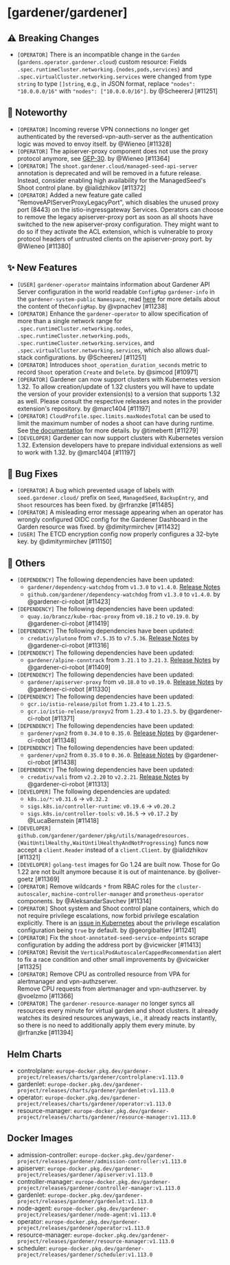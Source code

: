 # [gardener/gardener]

## ⚠️ Breaking Changes

- `[OPERATOR]` There is an incompatible change in the `Garden` (`gardens.operator.gardener.cloud`) custom resource: Fields `.spec.runtimeCluster.networking.{nodes,pods,services}` and `.spec.virtualCluster.networking.services` were changed from type `string` to type `[]string`, e.g., in JSON format, replace `"nodes": "10.0.0.0/16"` with `"nodes": ["10.0.0.0/16"]`. by @ScheererJ [#11251]
## 📰 Noteworthy

- `[OPERATOR]` Incoming reverse VPN connections no longer get authenticated by the reversed-vpn-auth-server as the authentication logic was moved to envoy itself. by @Wieneo [#11328]
- `[OPERATOR]` The apiserver-proxy component does not use the proxy protocol anymore, see [GEP-30](https://github.com/gardener/gardener/blob/master/docs/proposals/30-apiserver-proxy.md). by @Wieneo [#11364]
- `[OPERATOR]` The `shoot.gardener.cloud/managed-seed-api-server` annotation is deprecated and will be removed in a future release. Instead, consider enabling high availability for the ManagedSeed's Shoot control plane. by @ialidzhikov [#11372]
- `[OPERATOR]` Added a new feature gate called "RemoveAPIServerProxyLegacyPort", which disables the unused proxy port (8443) on the istio-ingressgateway Services. Operators can choose to remove the legacy apiserver-proxy port as soon as all shoots have switched to the new apiserver-proxy configuration. They might want to do so if they activate the ACL extension, which is vulnerable to proxy protocol headers of untrusted clients on the apiserver-proxy port. by @Wieneo [#11380]
## ✨ New Features

- `[USER]` `gardener-operator` maintains information about Gardener API Server configuration in the world readable `ConfigMap` `gardener-info` in the `gardener-system-public` `Namespace`, read [here](https://github.com/gardener/gardener/blob/master/docs/usage/gardener/gardener_info_configmap.md) for more details about the content of the`ConfigMap`.  by @vpnachev [#11238]
- `[OPERATOR]` Enhance the `gardener-operator` to allow specification of more than a single network range for `.spec.runtimeCluster.networking.nodes`, `.spec.runtimeCluster.networking.pods`, `.spec.runtimeCluster.networking.services`, and `.spec.virtualCluster.networking.services`, which also allows dual-stack configurations. by @ScheererJ [#11251]
- `[OPERATOR]` Introduces `shoot_operation_duration_seconds` metric to record `Shoot` operation `Create` and `Delete`.  by @simcod [#10971]
- `[OPERATOR]` Gardener can now support clusters with Kubernetes version 1.32. To allow creation/update of 1.32 clusters you will have to update the version of your provider extension(s) to a version that supports 1.32 as well. Please consult the respective releases and notes in the provider extension's repository. by @marc1404 [#11197]
- `[OPERATOR]` `CloudProfile.spec.limits.maxNodesTotal` can be used to limit the maximum number of nodes a shoot can have during runtime. See [the documentation](https://github.com/gardener/gardener/blob/master/docs/usage/shoot/shoot_limits.md) for more details. by @timebertt [#11279]
- `[DEVELOPER]` Gardener can now support clusters with Kubernetes version 1.32. Extension developers have to prepare individual extensions as well to work with 1.32. by @marc1404 [#11197]
## 🐛 Bug Fixes

- `[OPERATOR]` A bug which prevented usage of labels with `seed.gardener.cloud/` prefix on `Seed`, `ManagedSeed`, `BackupEntry`, and `Shoot` resources has been fixed. by @rfranzke [#11485]
- `[OPERATOR]` A misleading error message appearing when an operator has wrongly configured OIDC config for the Gardener Dashboard in the Garden resource was fixed. by @dimityrmirchev [#11432]
- `[USER]` The ETCD encryption config now properly configures a 32-byte key. by @dimityrmirchev [#11150]
## 🏃 Others

- `[DEPENDENCY]` The following dependencies have been updated:  
  - `gardener/dependency-watchdog` from `v1.3.0` to `v1.4.0`. [Release Notes](https://redirect.github.com/gardener/dependency-watchdog/releases/tag/v1.4.0)  
  - `github.com/gardener/dependency-watchdog` from `v1.3.0` to `v1.4.0`.  by @gardener-ci-robot [#11423]
- `[DEPENDENCY]` The following dependencies have been updated:  
  - `quay.io/brancz/kube-rbac-proxy` from `v0.18.2` to `v0.19.0`.  by @gardener-ci-robot [#11419]
- `[DEPENDENCY]` The following dependencies have been updated:  
  - `credativ/plutono` from `v7.5.35` to `v7.5.36`. [Release Notes](https://redirect.github.com/credativ/plutono/releases/tag/v7.5.36) by @gardener-ci-robot [#11316]
- `[DEPENDENCY]` The following dependencies have been updated:  
  - `gardener/alpine-conntrack` from `3.21.1` to `3.21.3`. [Release Notes](https://redirect.github.com/gardener/alpine-conntrack/releases/tag/3.21.3) by @gardener-ci-robot [#11409]
- `[DEPENDENCY]` The following dependencies have been updated:  
  - `gardener/apiserver-proxy` from `v0.18.0` to `v0.19.0`. [Release Notes](https://redirect.github.com/gardener/apiserver-proxy/releases/tag/v0.19.0) by @gardener-ci-robot [#11330]
- `[DEPENDENCY]` The following dependencies have been updated:  
  - `gcr.io/istio-release/pilot` from `1.23.4` to `1.23.5`.   
  - `gcr.io/istio-release/proxyv2` from `1.23.4` to `1.23.5`.  by @gardener-ci-robot [#11371]
- `[DEPENDENCY]` The following dependencies have been updated:  
  - `gardener/vpn2` from `0.34.0` to `0.35.0`. [Release Notes](https://redirect.github.com/gardener/vpn2/releases/tag/0.35.0) by @gardener-ci-robot [#11348]
- `[DEPENDENCY]` The following dependencies have been updated:  
  - `gardener/vpn2` from `0.35.0` to `0.36.0`. [Release Notes](https://redirect.github.com/gardener/vpn2/releases/tag/0.36.0) by @gardener-ci-robot [#11438]
- `[DEPENDENCY]` The following dependencies have been updated:  
  - `credativ/vali` from `v2.2.20` to `v2.2.21`. [Release Notes](https://redirect.github.com/credativ/vali/releases/tag/v2.2.21) by @gardener-ci-robot [#11313]
- `[DEVELOPER]` The following dependencies are updated:  
  - `k8s.io/*`: `v0.31.6` -> `v0.32.2`  
  - `sigs.k8s.io/controller-runtime`: `v0.19.6` -> `v0.20.2`  
  - `sigs.k8s.io/controller-tools`: `v0.16.5` -> `v0.17.2` by @LucaBernstein [#11418]
- `[DEVELOPER]` `github.com/gardener/gardener/pkg/utils/managedresources.{WaitUntilHealthy,WaitUntilHealthyAndNotProgressing}` funcs now accept a `client.Reader` instead of a `client.Client`. by @ialidzhikov [#11321]
- `[DEVELOPER]` `golang-test` images for Go 1.24 are built now. Those for Go 1.22 are not built anymore because it is out of maintenance.  by @oliver-goetz [#11369]
- `[OPERATOR]` Remove wildcards `*` from RBAC roles for the `cluster-autoscaler`, `machine-controller-manager` and `prometheus-operator` components. by @AleksandarSavchev [#11314]
- `[OPERATOR]` Shoot system and Shoot control plane containers, which do not require privilege escalations, now forbid privilege escalation explicitly. There is an [issue in Kubernetes](https://github.com/kubernetes/kubernetes/issues/118822) about the privilege escalation configuration being `true` by default. by @georgibaltiev [#11241]
- `[OPERATOR]` Fix the `shoot-annotated-seed-service-endpoints` scrape configuration by adding the address port by @vicwicker [#11413]
- `[OPERATOR]` Revisit the `VerticalPodAutoscalerCappedRecommendation` alert to fix a race condition and other small improvements by @vicwicker [#11325]
- `[OPERATOR]` Remove CPU as controlled resource from VPA for alertmanager and vpn-authzserver.  
  Remove CPU requests from alertmanager and vpn-authzserver. by @voelzmo [#11366]
- `[OPERATOR]` The `gardener-resource-manager` no longer syncs all resources every minute for virtual garden and shoot clusters. It already watches its desired resources anyways, i.e., it already reacts instantly, so there is no need to additionally apply them every minute. by @rfranzke [#11394]

## Helm Charts
- controlplane: `europe-docker.pkg.dev/gardener-project/releases/charts/gardener/controlplane:v1.113.0`
- gardenlet: `europe-docker.pkg.dev/gardener-project/releases/charts/gardener/gardenlet:v1.113.0`
- operator: `europe-docker.pkg.dev/gardener-project/releases/charts/gardener/operator:v1.113.0`
- resource-manager: `europe-docker.pkg.dev/gardener-project/releases/charts/gardener/resource-manager:v1.113.0`
## Docker Images
- admission-controller: `europe-docker.pkg.dev/gardener-project/releases/gardener/admission-controller:v1.113.0`
- apiserver: `europe-docker.pkg.dev/gardener-project/releases/gardener/apiserver:v1.113.0`
- controller-manager: `europe-docker.pkg.dev/gardener-project/releases/gardener/controller-manager:v1.113.0`
- gardenlet: `europe-docker.pkg.dev/gardener-project/releases/gardener/gardenlet:v1.113.0`
- node-agent: `europe-docker.pkg.dev/gardener-project/releases/gardener/node-agent:v1.113.0`
- operator: `europe-docker.pkg.dev/gardener-project/releases/gardener/operator:v1.113.0`
- resource-manager: `europe-docker.pkg.dev/gardener-project/releases/gardener/resource-manager:v1.113.0`
- scheduler: `europe-docker.pkg.dev/gardener-project/releases/gardener/scheduler:v1.113.0`
